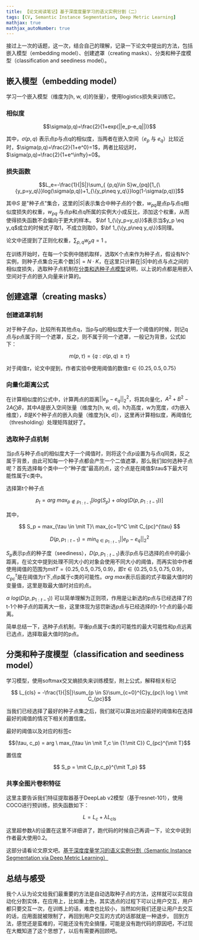 ```yaml
---
title: 【论文阅读笔记】基于深度度量学习的语义实例分割（二）
tags: [CV, Semantic Instance Segmentation, Deep Metric Learning]
mathjax: true
mathjax_autoNumber: true
---
```


接过上一次的话题，这一次，结合自己的理解，记录一下论文中提出的方法，包括嵌入模型（embedding model）、创建遮罩（creating masks）、分类和种子度模型（classification and seediness model）。

<!--more-->

## 嵌入模型（embedding model）
学习一个嵌入模型（维度为[h, w, d]的张量），使用logistics损失来训练它。
### 相似度

$$\sigma(p,q)=\frac{2}{1+exp(||e_p-e_q||)}$$

其中，$\sigma(p,q)$ 表示点p与点q的相似度，当两者在嵌入空间（$e_p$ 与 $e_q$）比较近时，$\sigma(p,q)=\frac{2}{1+e^0}=1$，两者比较远时，$\sigma(p,q)=\frac{2}{1+e^\infty}=0$。
### 损失函数

$$L_e=-\frac{1}{|S|}\sum_{ {p,q}\in S}w_{pq}[1_{\{y_p=y_q\}}log(\sigma(p,q))+1_{\{y_p\neq y_q\}}log(1-\sigma(p,q))]$$

其中$S$ 是"种子点"集合，这里的$|S|$表示集合中种子点的个数，$w_{pq}$是点p与点q相似度损失的权重，$w_{pq}$ 与点p和点q所属的实例大小成反比，添加这个权重，从而使得损失函数不会偏向于更大的样本。
$\bf 1_{\{y_p=y_q\}}$表示当$y_p \eq y_q$成立的时候式子取1，不成立则取0，$\bf 1_{\{y_p\neq y_q\}}$同理。

论文中还提到了正则化权重，$\sum_{p,q}w_pq=1$ 。

在训练开始时，在每一个实例中随机取样，选取K个点来作为种子点，假设有N个实例，则种子点集合元素个数$\vert S \vert=N \cdot K$，在这里只计算在$\vert S \vert$中的点与点之间的相似度损失，选取种子点机制在[分类和选种子点模型](#分类和种子度模型classification-and-seediness-model)说明，以上说的点都是用嵌入空间对于点的嵌入向量来计算的。

## 创建遮罩（creating masks）

### 创建遮罩机制

对于种子点p，比较所有其他点q，当p与q的相似度大于一个阈值的时候，则记q点与p点属于同一个遮罩，反之，则不属于同一个遮罩，一般记为背景，公式如下：

$$m(p,\tau)=\{ q:\sigma(p,q) \geq \tau \}$$

对于阈值$\tau$，论文中提到，作者实验中使用阈值的数值$\tau \in {\{ 0.25,0.5,0.75\}}$

### 向量化距离公式

在计算相似度的公式中，计算两点的距离$\vert\vert e_p - e_q \vert\vert_2^2$，将其向量化，$A^2+B^2-2A \bigodot B$，其中$A$是嵌入空间张量（维度为[h, w, d]，h为高度，w为宽度，d为嵌入维度），$B$是K个种子点的嵌入向量（维度为[k, d]），这里再计算相似度，再阈值化（thresholding）处理矩阵就好了。

### 选取种子点机制

当p点与种子点q的相似度大于一个阈值时，则将这个点p设置为与点q同类，反之属于背景，由此可知每一个种子点都会产生一个二值遮罩，那么我们如何选种子点呢？首先选择每个类中一个“种子度”最高的点，这个点是在阈值$\tau\$下最大可能性属于c类中。

选择第t个种子点

$$p_t=arg\ max_{p \notin p_{1:t-1}}[log(S_p)+\alpha log(D(p,p_{1:t-1}))]$$

其中，

$$ S_p = max_{\tau \in \mit T}\ max_{c=1}^C \mit C_{pc}^{\tau} $$

$$ D(p,p_{1:t-1}) = min_{q \in p_{1:t-1}} ||e_p - e_q ||_2^2 $$

$S_p$表示p点的种子度（seediness），$D(p,p_{1:t-1})$表示p点与已选择的点中的最小距离，在论文中提到处理不同大小的对象会使用不同大小的阈值，而再实验中作者使用阈值的范围为$mit T={\{ 0.25, 0.5, 0.75, 0.9 \}}$，即$\tau \in {\{ 0.25, 0.5, 0.75, 0.9\}}$，$C_{pc}^{\tau}$是在阈值为$\tau$下,点p属于c类的可能性。$arg \ max$表示后面的式子取最大值时的变量值，这里是取最大值时对应的点。

$\alpha \ log(D(p,p_{1:t-1}))$ 可以简单理解为正则项，作用是让新选的p点与已经选择了的t-1个种子点的距离大一些，这里体现为惩罚新选p点与已经选择的t-1个点的最小距离。

简单总结一下，选种子点机制，平衡p点属于c类的可能性的最大可能性和p点远离已选点，选择取最大值时的p点。


## 分类和种子度模型（classification and seediness model）
学习模型，使用softmax交叉熵损失来训练模型，附上公式，解释相关标记

$$ L_{cls} = -\frac{1}{|S|}\sum_{p \in S}\sum_{c=0}^{C}y_{pc}\ log \  \mit C_{pc}$$

当我们已经选择了最好的种子点集之后，我们就可以算出对应最好的阈值和在选择最好的阈值的情况下相关的置信度。

最好的阈值以及对应的标签c

$$(\tau, c_p) = arg \ max_{\tau \in \mit T,c \in {1:\mit C}} C_{pc}^{\mit T}$$

置信度

$$ S_p = \mit C_{p,c_p}^{\mit T_p} $$

### 共享全图片卷积特征

这里主要告诉我们特征提取器基于DeepLab v2模型（基于resnet-101），使用COCO进行预训练，损失函数如下：

$$L = L_c + \lambda L_{cls}$$

这里超参数$\lambda$的设置在这里不详细讲了，跑代码的时候自己再调一下，论文中说到作者最大使用0.2。

这部分请看论文原文吧。[基于深度度量学习的语义实例分割（Semantic Instance Segmentation via Deep Metric Learning）](https://arxiv.org/pdf/1703.10277.pdf)

## 总结与感受
我个人认为论文给我们最重要的方法是自动选取种子点的方法，这样就可以实现自动化分割实体，在应用上，比如重上色，其实选点的过程下可以让用户交互，用户都只要交互一次，在训练上的话，难度也比较小，当然如何我们还是让用户去交互的话，应用面就被限制了，再回到用户交互的方式的话那就是一种退步。
回到方法，感觉还是蛮难的，可能还没有完全搞懂，可能是没有跑代码的原因吧，不过现在大概知道了这个思想了，以后有需要再回顾吧。
